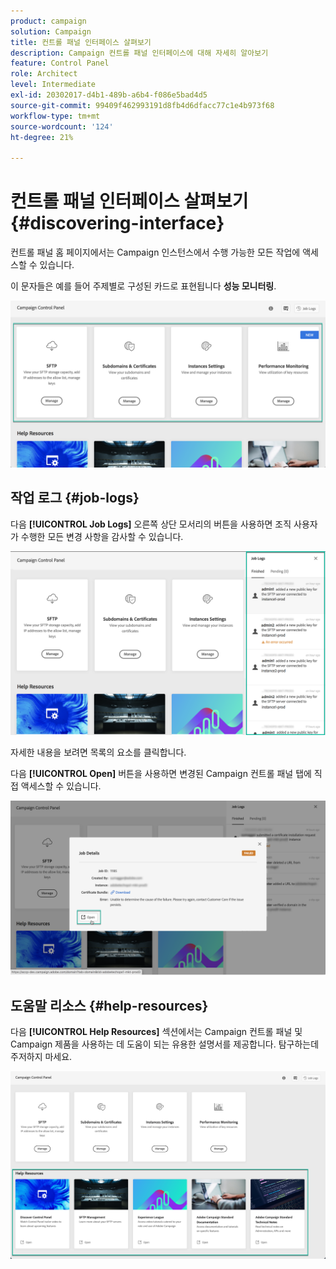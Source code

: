 ```yaml
---
product: campaign
solution: Campaign
title: 컨트롤 패널 인터페이스 살펴보기
description: Campaign 컨트롤 패널 인터페이스에 대해 자세히 알아보기
feature: Control Panel
role: Architect
level: Intermediate
exl-id: 20302017-d4b1-489b-a6b4-f086e5bad4d5
source-git-commit: 99409f462993191d8fb4d6dfacc77c1e4b973f68
workflow-type: tm+mt
source-wordcount: '124'
ht-degree: 21%

---
```


# 컨트롤 패널 인터페이스 살펴보기 {#discovering-interface}

컨트롤 패널 홈 페이지에서는 Campaign 인스턴스에서 수행 가능한 모든 작업에 액세스할 수 있습니다.

이 문자들은 예를 들어 주제별로 구성된 카드로 표현됩니다 **성능 모니터링**.

<!--With upcoming Campaign releases, more topics and cards will be made available.-->

![](assets/control_panel_interface.png)

## 작업 로그 {#job-logs}

다음 **[!UICONTROL Job Logs]** 오른쪽 상단 모서리의 버튼을 사용하면 조직 사용자가 수행한 모든 변경 사항을 감사할 수 있습니다.

![](assets/control_panel_interface2.png)

자세한 내용을 보려면 목록의 요소를 클릭합니다.

다음 **[!UICONTROL Open]** 버튼을 사용하면 변경된 Campaign 컨트롤 패널 탭에 직접 액세스할 수 있습니다.

![](assets/control_panel_logdetails.png)

## 도움말 리소스 {#help-resources}

다음 **[!UICONTROL Help Resources]** 섹션에서는 Campaign 컨트롤 패널 및 Campaign 제품을 사용하는 데 도움이 되는 유용한 설명서를 제공합니다. 탐구하는데 주저하지 마세요.

![](assets/helpresources.png)
